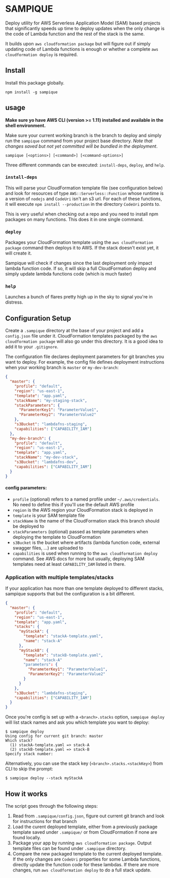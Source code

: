 # SAMPIQUE
Deploy utility for AWS Serverless Application Model (SAM) based projects that significantly speeds up time to deploy updates when the only change is the code of Lambda function and the rest of the stack is the same.

It builds upon `aws cloudformation package` but will figure out if simply updating code of Lambda functions is enough or whether a complete `aws cloudformation deploy` is required.

## Install
Install this package globally.

```shell
npm install -g sampique
```

## usage

**Make sure yo have AWS CLI (version >= 1.11) installed and available in the shell environment.**

Make sure your current working branch is the branch to deploy and simply run the `sampique` command from your project base directory. *Note that changes saved but not yet committed _will be bundled_ in the deployment*.

```shell
sampique [<options>] [<command>] [<command-options>]
```

Three different commands can be executed: `install-deps`, `deploy`, and `help`.

### `install-deps`
This will parse your CloudFormation template file (see configuration below) and look for resources of type `AWS::Serverless::Function` whose runtime is a version of `nodejs` and `CodeUri` isn't an s3 url. For each of these functions, it will execute `npm install --production` in the directory `CodeUri` points to.

This is very useful when checking out a repo and you need to install npm packages on many functions. This does it in one single command.

### `deploy`
Packages your CloudFormation template using the `aws cloudformation package` command then deploys it to AWS. If the stack doesn't exist yet, it will create it. 

Sampique will check if changes since the last deployment only impact lambda function code. If so, it will skip a full CloudFormation deploy and simply update lambda functions code (which is much faster)

### `help`
Launches a bunch of flares pretty high up in the sky to signal you're in distress.

## Configuration Setup
Create a `.sampique` directory at the base of your project and add a `config.json` file under it. CloudFormation templates packaged by the `aws cloudformation package` will also go under this directory. It is a good idea to add it to your `.gitignore`.

The configuration file declares deployment parameters for git branches you want to deploy. For example, the config file defines deployment instructions when your working branch is `master` or `my-dev-branch`:

```json
{
  "master": {
    "profile": "default",
    "region": "us-east-1",
    "template": "app.yaml",
    "stackName": "my-staging-stack",
    "stackParameters": {
      "ParameterKey1": "ParameterValue1",
      "ParameterKey2": "ParameterValue2"
    },
    "s3Bucket": "lambdafns-staging",
    "capabilities": ["CAPABILITY_IAM"]
  },
  "my-dev-branch": {
    "profile": "default",
    "region": "us-east-1",
    "template": "app.yaml",
    "stackName": "my-dev-stack",
    "s3Bucket": "lambdafns-dev",
    "capabilities": ["CAPABILITY_IAM"]
  }
}
```

#### config parameters:
- `profile` (optional) refers to a named profile under `~/.aws/credentials`. No need to define this if you'll use the default AWS profile
- `region` is the AWS region your CloudFormation stack is deployed in
- `template` is your SAM template file
- `stackName` is the name of the CloudFormation stack this branch should be deployed to
- `stackParameters` (optional) passed as template parameters when deploying the template to CloudFormation
- `s3Bucket` is the bucket where artifacts (lambda function code, external swagger files, ...) are uploaded to
- `capabilities` is used when running to the `aws cloudformation deploy` command. See AWS docs for more but usually, deploying SAM templates need at least `CAPABILITY_IAM` listed in there.

### Application with multiple templates/stacks
If your application has more than one template deployed to different stacks, sampique supports that but the configuration is a bit different. 

```json
{
  "master": {
    "profile": "default",
    "region": "us-east-1",
    "template": "app.yaml",
    "stacks": {
      "myStackA": {
        "template": "stackA-template.yaml",
        "name": "stack-A"
      },
      "myStackB": {
        "template": "stackB-template.yaml",
        "name": "stack-A"
        "parameters": {
          "ParameterKey1": "ParameterValue1",
          "ParameterKey2": "ParameterValue2"
        }
      }
    },
    "s3Bucket": "lambdafns-staging",
    "capabilities": ["CAPABILITY_IAM"]
  }
}
```

Once you're config is set up with a `<branch>.stacks` option, `sampique deploy` will list stack names and ask you which template you want to deploy:

```shell
$ sampique deploy
Using config for current git branch: master
Which stack?
  (1) stackA-template.yaml => stack-A
  (2) stackB-template.yaml => stack-B
Specify stack number:  
```

Alternatively, you can use the stack key (`<branch>.stacks.<stackKey>`) from CLI to skip the prompt:

```shell
$ sampique deploy --stack myStackA
```

## How it works
The script goes through the following steps:

1. Read from `.sampique/config.json`, figure out current git branch and look for instructions for that branch
1. Load the curent deployed template, either from a previously package template saved under `.sampique/` or from CloudFormation if none are found locally.
1. Package your app by running `aws cloudformation package`. Output template files can be found under `.sampique` directory.
1. Compare the new packaged template to the current deployed template. If the only changes are `CodeUri` properties for some Lambda functions, directly update the function code for these lambdas. If there are more changes, run `aws cloudformation deploy` to do a full stack update.
